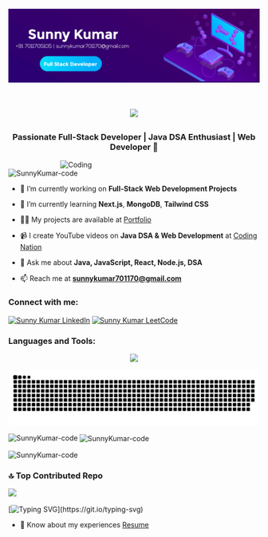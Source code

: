 ![image](https://raw.githubusercontent.com/SunnyKumar-code/screenshort/refs/heads/main/cover.jpeg)


<h1 align="center">
    <img src="https://readme-typing-svg.herokuapp.com/?font=Righteous&size=35&center=true&vCenter=true&width=500&height=70&duration=4000&lines=Hi+There!+%F0%9F%91%8B;+I'm+Sunny+Kumar!;" />
</h1>
<h3 align="center">Passionate Full-Stack Developer | Java DSA Enthusiast | Web Developer 🚀</h3>

<img align="right" alt="Coding" width="400" src="https://miro.medium.com/v2/resize:fit:1360/0*7Q3yvSIv_t0ioJ-Z.gif" />

<p align="left"> <img src="https://komarev.com/ghpvc/?username=SunnyKumar-code&label=Profile%20views&color=0e75b6&style=flat" alt="SunnyKumar-code" /> </p>

- 🔭 I’m currently working on **Full-Stack Web Development Projects**

- 🌱 I’m currently learning **Next.js**, **MongoDB**, **Tailwind CSS**

- 👨‍💻 My projects are available at [Portfolio](https://sunny-kumar-portfolio.vercel.app/)

- 📹 I create YouTube videos on **Java DSA & Web Development** at [Coding Nation](https://www.youtube.com/@coding.nation)

- 💬 Ask me about **Java, JavaScript, React, Node.js, DSA**

- 📫 Reach me at **sunnykumar701170@gmail.com**

<h3 align="left">Connect with me:</h3>
<p align="left">
<a href="https://www.linkedin.com/in/sunny-kumar-coder" target="blank"><img align="center" src="https://raw.githubusercontent.com/rahuldkjain/github-profile-readme-generator/master/src/images/icons/Social/linked-in-alt.svg" alt="Sunny Kumar LinkedIn" height="30" width="40" /></a>
<a href="https://leetcode.com/u/animenation2025/" target="blank"><img align="center" src="https://raw.githubusercontent.com/rahuldkjain/github-profile-readme-generator/master/src/images/icons/Social/leet-code.svg" alt="Sunny Kumar LeetCode" height="30" width="40" /></a>
</p>

<h3 align="left">Languages and Tools:</h3>
<div align="center">
    <img src="https://skillicons.dev/icons?i=react,bootstrap,mui,html,css,vscode,github,figma,tailwind,git,mongodb,redux,typescript,nodejs,express,firebase,java,nextjs,bash,gitlab,postman,vite" />
</div>

![snake gif](https://raw.githubusercontent.com/SunnyKumar-code/screenshort/0fb3fd226989204354fc77417e601e1c6565d24e/github-contribution-grid-snake-dark.svg)

<p><img align="left" src="https://github-readme-stats.vercel.app/api/top-langs?username=SunnyKumar-code&show_icons=true&locale=en&layout=compact" alt="SunnyKumar-code" /></p>

<p>&nbsp;<img align="center" src="https://github-readme-stats.vercel.app/api?username=SunnyKumar-code&show_icons=true&locale=en" alt="SunnyKumar-code" /></p>

<p><img align="center" src="https://github-readme-streak-stats.herokuapp.com/?user=SunnyKumar-code&" alt="SunnyKumar-code" /></p>

### 🔝 Top Contributed Repo
<img src="https://github-contributor-stats.vercel.app/api?username=SunnyKumar-code&limit=5&theme=light&combine_all_yearly_contributions=true" />

[![Typing SVG](https://readme-typing-svg.herokuapp.com?size=24&color=00FFFFalign=center&lines=Thank+you+for+taking+the+time;to+visit+my+GitHub+profile.;Your+interest+is+truly;appreciated!.)](https://git.io/typing-svg)



- 📄 Know about my experiences [Resume](https://drive.google.com/file/d/12xWIHscdB7tZDSpOCJRriAaEWqtn3rW0/view?usp=sharing)

